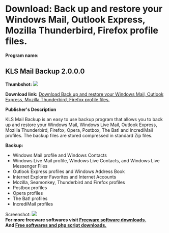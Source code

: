 # Download: Back up and restore your Windows Mail, Outlook Express, Mozilla Thunderbird, Firefox profile files.

**Program name:**

## KLS Mail Backup 2.0.0.0

  
**Thumbshot:** ![](http://www.freewarefiles.com/screenshot/klsmailbackup_md.jpg)   
  
**Download link:** [Download Back up and restore your Windows Mail, Outlook Express, Mozilla Thunderbird, Firefox profile files.](http://freesoftwares.boysofts.com/KLS-Mail-Backup_program_43371.html)  
  


**Publisher's Description**  
  


KLS Mail Backup is an easy to use backup program that allows you to back up and restore your Windows Mail, Windows Live Mail, Outlook Express, Mozilla Thunderbird, Firefox, Opera, Postbox, The Bat! and IncrediMail profiles. The backup files are stored compressed in standard Zip files. 

**Backup:**

  * Windows Mail profile and Windows Contacts 
  * Windows Live Mail profile, Windows Live Contacts, and Windows Live Messenger Files 
  * Outlook Express profiles and Windows Address Book 
  * Internet Explorer Favorites and Internet Accounts 
  * Mozilla, Seamonkey, Thunderbird and Firefox profiles 
  * Postbox profiles 
  * Opera profiles 
  * The Bat! profiles 
  * IncrediMail profiles 

  
  
Screenshot: ![](http://www.freewarefiles.com/screenshot/klsmailbackup.jpg)   
**For more freeware softwares visit [Freeware software downloads.](http://freesoftwares.boysofts.com/)**   
**And [Free softwares and php script downloads.](http://www.boysofts.com/)**
